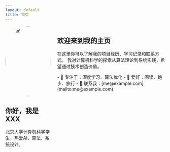 ```yaml
---
layout: default
title: 首页
---
```


<div class="columns">
  <div class="card">
    <img src="{{ '/assets/images/profile.jpg' | relative_url }}" alt="头像" style="width:100%; border-radius:50%;">
    <h2>你好，我是XXX</h2>
    <p>北京大学计算机科学学生，热爱AI、算法、系统设计。</p>
  </div>

  <div class="card">
    <h2>欢迎来到我的主页</h2>
    <p>在这里你可以了解我的项目经历、学习记录和联系方式。  
    我对计算机科学的探索从算法理论到系统实践，希望通过技术创造价值。</p>
    <p>
      - 🔭 专注于：深度学习、算法优化  
      - 🎯 爱好：阅读、跑步、旅行  
      - 📧 联系我：[me@example.com](mailto:me@example.com)
    </p>
  </div>
</div>
